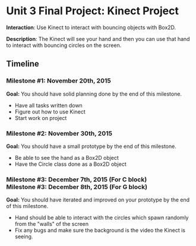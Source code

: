 <h1>Unit 3 Final Project: Kinect Project</h1>

<strong>Interaction</strong>: Use Kinect to interact with bouncing objects with Box2D.

<strong>Description</strong>: The Kinect will see your hand and then you can use that hand to interact with bouncing circles on the screen. 

<h2>Timeline</h2>

<div>
  <h3>Milestone #1: November 20th, 2015 </h3>
  <strong>Goal:</strong> You should have solid planning done 		by the end of this milestone.
	<ul>
    		<li>Have all tasks written down </li>
		<li>Figure out how to use Kinect </li>
		<li>Start work on project </li>
  	</ul>
</div>

<p>
	<h3>Milestone #2: November 30th, 2015 </h3>
  	<strong>Goal:</strong> You should have a small 			prototype 	by the end of this milestone.
	<ul>
   		<li>Be able to see the hand as a Box2D object </li>
		<li>Have the Circle class done as a Box2D object 			</li> 
  	</ul>
</p>

<div>
  <h3>Milestone #3: December 7th, 2015 (For C block)</br>
  Milestone #3: December 8th, 2015 (For G block) </h3>		  	<strong>Goal:</strong> You should have iterated and improved on your prototype by the end of this milestone.
 <ul>
    	<li>Hand should be able to interact with the circles 	which spawn randomly from the "walls" of the screen </li>
	<li> Fix any bugs and make sure the background is the 		video the Kinect is seeing. </li>
  </ul>
</div>
